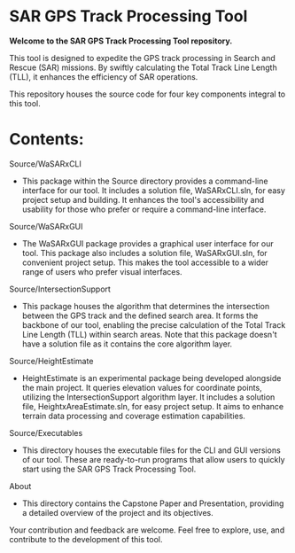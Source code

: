 # SAR GPS Track Processing Tool

**Welcome to the SAR GPS Track Processing Tool repository.** 

This tool is designed to expedite the GPS track processing in Search and Rescue (SAR) missions. 
By swiftly calculating the Total Track Line Length (TLL), it enhances the efficiency of SAR operations. 

This repository houses the source code for four key components integral to this tool.

# Contents:

Source/WaSARxCLI

- This package within the Source directory provides a command-line interface for our tool. It includes a solution file, WaSARxCLI.sln, for easy project setup and building. It enhances the tool's accessibility and usability for those who prefer or require a command-line interface.

Source/WaSARxGUI

- The WaSARxGUI package provides a graphical user interface for our tool. This package also includes a solution file, WaSARxGUI.sln, for convenient project setup. This makes the tool accessible to a wider range of users who prefer visual interfaces.

Source/IntersectionSupport

- This package houses the algorithm that determines the intersection between the GPS track and the defined search area. It forms the backbone of our tool, enabling the precise calculation of the Total Track Line Length (TLL) within search areas. Note that this package doesn't have a solution file as it contains the core algorithm layer.

Source/HeightEstimate

- HeightEstimate is an experimental package being developed alongside the main project. It queries elevation values for coordinate points, utilizing the IntersectionSupport algorithm layer. It includes a solution file, HeightxAreaEstimate.sln, for easy project setup. It aims to enhance terrain data processing and coverage estimation capabilities.

Source/Executables

- This directory houses the executable files for the CLI and GUI versions of our tool. These are ready-to-run programs that allow users to quickly start using the SAR GPS Track Processing Tool.

About   
- This directory contains the Capstone Paper and Presentation, providing a detailed overview of the project and its objectives. 

Your contribution and feedback are welcome. Feel free to explore, use, and contribute to the development of this tool.